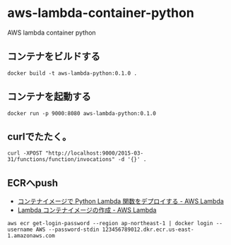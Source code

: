 # aws-lambda-container-python
AWS lambda container python

## コンテナをビルドする

```
docker build -t aws-lambda-python:0.1.0 .
```

## コンテナを起動する

```
docker run -p 9000:8080 aws-lambda-python:0.1.0
```

## curlでたたく。

```
curl -XPOST "http://localhost:9000/2015-03-31/functions/function/invocations" -d '{}' .
```

## ECRへpush

- [コンテナイメージで Python Lambda 関数をデプロイする \- AWS Lambda](https://docs.aws.amazon.com/ja_jp/lambda/latest/dg/python-image.html)
- [Lambda コンテナイメージの作成 \- AWS Lambda](https://docs.aws.amazon.com/ja_jp/lambda/latest/dg/images-create.html#images-create-1.title)

```
aws ecr get-login-password --region ap-northeast-1 | docker login --username AWS --password-stdin 123456789012.dkr.ecr.us-east-1.amazonaws.com
```

